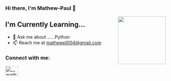 ### Hi there, I'm Mathew-Paul 👋

<img align='right' src='https://github.com/Rishit-dagli/Rishit-dagli/blob/master/images/octocat-anime.gif' width='150"'>

## I'm Currently Learning...

- 💬 Ask me about ......Python
- 📫 Reach me at mathewpl004@gmail.com

### Connect with me:

<a href="https://instagram.com/__mathew_paul__" target="blank"><img align="center" src="https://raw.githubusercontent.com/rahuldkjain/github-profile-readme-generator/master/src/images/icons/Social/instagram.svg" alt="__mathew_paul__" height="30" width="40" /></a>
